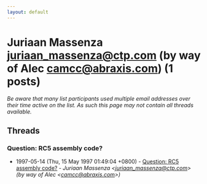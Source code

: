 ```yaml
---
layout: default
---
```


# Juriaan Massenza <juriaan_massenza@ctp.com> (by way of Alec <camcc@abraxis.com>) (1 posts)

_Be aware that many list participants used multiple email addresses over their time active on the list. As such this page may not contain all threads available._

## Threads

### Question: RC5 assembly code?
+ 1997-05-14 (Thu, 15 May 1997 01:49:04 +0800) - [Question: RC5 assembly code?](/archive/1997/05/9fe32f25b22c4d2a9c1992ea087fe9d0c869f8baf79118bb63980d460a7952f2) - _Juriaan Massenza \<juriaan_massenza@ctp.com\> (by way of Alec \<camcc@abraxis.com\>)_

